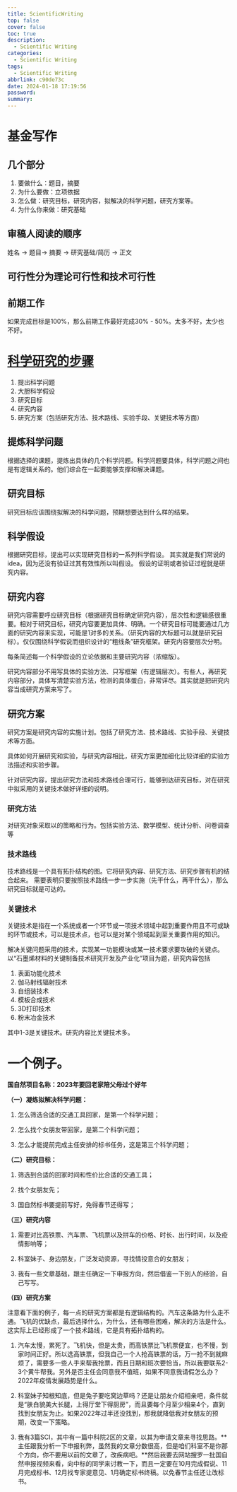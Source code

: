 ```yaml
---
title: ScientificWriting
top: false
cover: false
toc: true
description:
  - Scientific Writing
categories:
  - Scientific Writing
tags:
  - Scientific Writing
abbrlink: c90de73c
date: 2024-01-18 17:19:56
password:
summary:
---
```


# 基金写作

## 几个部分
1. 要做什么：题目，摘要
2. 为什么要做：立项依据
3. 怎么做：研究目标，研究内容，拟解决的科学问题，研究方案等。
4. 为什么你来做：研究基础

## 审稿人阅读的顺序

姓名 ->  题目-> 摘要 -> 研究基础/简历 -> 正文

## 可行性分为理论可行性和技术可行性

## 前期工作
如果完成目标是100%，那么前期工作最好完成30% - 50%。太多不好，太少也不好。


# [科学研究的步骤](http://news.sohu.com/a/524497635_121252874)

1.  提出科学问题
2. 大胆科学假设
3. 研究目标
4. 研究内容
5. 研究方案（包括研究方法、技术路线、实验手段、关键技术等方面）



## 提炼科学问题

根据选择的课题，提炼出具体的几个科学问题。科学问题要具体，科学问题之间也是有逻辑关系的。他们综合在一起要能够支撑和解决课题。

## 研究目标

研究目标应该围绕拟解决的科学问题，预期想要达到什么样的结果。

## 科学假设

根据研究目标，提出可以实现研究目标的一系列科学假设。
其实就是我们常说的idea，因为还没有验证过其有效性所以叫假设。
假设的证明或者验证过程就是研究内容。

## 研究内容

研究内容需要呼应研究目标（根据研究目标确定研究内容），层次性和逻辑感很重要。相对于研究目标，研究内容要更加具体、明确。一个研究目标可能要通过几方面的研究内容来实现，可能是1对多的关系。（研究内容的大标题可以就是研究目标）。仅仅围绕科学假说而组织设计的“粗线条”研究框架。研究内容要层次分明。

每条简述每一个科学假设的立论依据和主要研究内容（浓缩版）。

研究内容部分不用写具体的实验方法、只写框架（有逻辑层次）。有些人，再研究内容部分，具体写清楚实验方法，检测的具体蛋白，非常详尽。其实就是把研究内容当成研究方案来写了。

## 研究方案

研究方案是研究内容的实施计划。包括了研究方法、技术路线、实验手段、关键技术等方面。

具体如何开展研究和实验，与研究内容相比，研究方案更加细化比较详细的实验方法描述和实验步骤。

针对研究内容，提出研究方法和技术路线合理可行，能够到达研究目标，对在研究中拟采用的关键技术做好详细的说明。

### 研究方法

对研究对象采取以的策略和行为。包括实验方法、数学模型、统计分析、问卷调查等

### 技术路线

技术路线是一个具有拓扑结构的图。它将研究内容、研究方法、研究步骤有机的结合起来。
需要表明只要按照技术路线一步一步实施（先干什么，再干什么），那么研究目标就是可达的。


### 关键技术

关键技术是指在一个系统或者一个环节或一项技术领域中起到重要作用且不可或缺的环节或技术，可以是技术点，也可以是对某个领域起到至关重要作用的知识。

解决关键问题采用的技术，实现某一功能模块或某一技术要求要攻破的关键点。
以“石墨烯材料的关键制备技术研究开发及产业化”项目为题，研究内容包括
1. 表面功能化技术
2. 伽马射线辐射技术
3. 自组装技术
4. 模板合成技术
5. 3D打印技术
6. 粉末冶金技术

其中1-3是关键技术。研究内容比关键技术多。


# 一个例子。

**国自然项目名称：2023年要回老家陪父母过个好年**

**（一）凝练拟解决科学问题：**

1) 怎么筛选合适的交通工具回家，是第一个科学问题；

2) 怎么找个女朋友带回家，是第二个科学问题；

3) 怎么才能提前完成主任安排的标书任务，这是第三个科学问题；

**（二）研究目标：**

1) 筛选到合适的回家时间和性价比合适的交通工具；

2) 找个女朋友先；

3) 国自然标书要提前写好，免得春节还得写；

**（三）研究内容**

1) 需要对比高铁票、汽车票、飞机票以及拼车的价格、时长、出行时间，以及疫情影响等；

2) 科室妹子、身边朋友，广泛发动资源，寻找情投意合的女朋友；

3) 我有一些文章基础，跟主任确定一下申报方向，然后借鉴一下别人的经验，自己写写。

**（四）研究方案**

注意看下面的例子，每一点的研究方案都是有逻辑结构的。汽车这条路为什么走不通。飞机的优缺点，最后选择什么，为什么，还有哪些困难，解决的方法是什么。这实际上已经形成了一个技术路线，它是具有拓扑结构的。

1) 汽车太慢，累死了。飞机快，但是太贵，而高铁票比飞机票便宜，也不慢，到家时间正好。所以选高铁票，但我自己一个人抢高铁票的话，万一抢不到就麻烦了，需要多一些人手来帮我抢票，而且日期和班次要恰当，所以我要联系2-3个黄牛帮我。另外是否主任会同意我不值班，如果不同意我请假怎么办？2022年疫情发展趋势是什么。

2) 科室妹子知根知底，但是兔子要吃窝边草吗？还是让朋友介绍相亲吧，条件就是“肤白貌美大长腿，上得厅堂下得厨房”，而且要每个月至少相亲4个，直到找到女朋友为止。如果2022年过半还没找到，那我就降低我对女朋友的预期，改变一下策略。

3) 我有3篇SCI，其中有一篇中科院2区的文章，以其为申请文章来寻找思路。**主任跟我分析一下申报利弊，虽然我的文章分数很高，但是咱们科室不是你那个方向，你不要用以前的文章了，改疾病吧。**然后我要去网站搜罗一批国自然申报视频来看，向中标的同学来讨教一下，而且一定要在10月完成假说、11月完成标书、12月找专家提意见、1月确定标书终稿。以免春节主任还让改标书。
